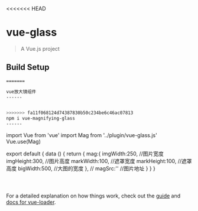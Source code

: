 <<<<<<< HEAD
# vue-glass

> A Vue.js project

## Build Setup

``` bash
=======

vue放大镜组件
------


>>>>>>> fa11f068124d74387830b50c234be6c46ac07813
npm i vue-magnifying-glass
------

```
<template>
    <div>
        <Mag :mag="mag"> </Mag>
    </div>
</template>

import Vue from 'vue'
import Mag from '../plugin/vue-glass.js'
Vue.use(Mag)

export default {
    data () {
        return {
            mag:{
              imgWidth:250,   //图片宽度
              imgHeight:300,  //图片高度
              markWidth:100,  //遮罩宽度
              markHeight:100,  //遮罩高度
              bigWidth:500,   //大图的宽度
            },
              // magSrc:''    //图片地址
        }
    }
}
```



```

For a detailed explanation on how things work, check out the [guide](http://vuejs-templates.github.io/webpack/) and [docs for vue-loader](http://vuejs.github.io/vue-loader).
